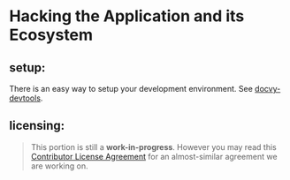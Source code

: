 
# Hacking the Application and its Ecosystem


## setup:

There is an easy way to setup your development environment. See [docvy-devtools](https://github.com/docvy/devtools).


## licensing:

> This portion is still a __work-in-progress__. However you may read
> this [Contributor License Agreement][cla] for an almost-similar
> agreement we are working on.


[cla]:https://assets.ubuntu.com/sites/ubuntu/latest/u/files/section/legal/Canonical-HA-CLA-ANY-I_v1.2.pdf
